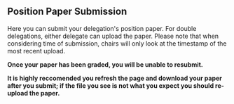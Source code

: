 ## Position Paper Submission

Here you can submit your delegation's position paper. For double delegations, either delegate can upload the paper. Please note that when considering time of submission, chairs will only look at the timestamp of the most recent upload.

**Once your paper has been graded, you will be unable to resubmit.**

**It is highly reccomended you refresh the page and download your paper after you submit; if the file you see is not what you expect you should re-upload the paper.**
